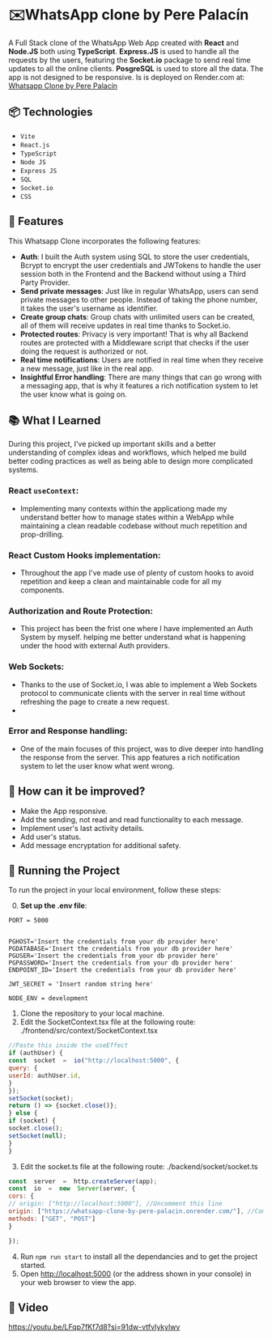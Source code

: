 # ✉️WhatsApp clone by Pere Palacín
A Full Stack clone of the WhatsApp Web App created with **React** and **Node.JS** both using **TypeScript**. **Express.JS** is used to handle all the requests by the users, featuring the **Socket.io** package to send real time updates to all the online clients. **PosgreSQL** is used to store all the data. The app is not designed to be responsive. Is is deployed on Render.com at: [Whatsapp Clone by Pere Palacín](https://whatsapp-clone-by-pere-palacin.onrender.com/)
## 📦 Technologies

- `Vite`
- `React.js`
- `TypeScript`
- `Node JS`
- `Express JS`
- `SQL`
- `Socket.io`
- `CSS` 

## 🚄 Features

This Whatsapp Clone incorporates the following features:
- **Auth**: I built the Auth system using SQL to store the user credentials, Bcrypt to encrypt the user credentials and JWTokens to handle the user session both in the Frontend and the Backend without using a Third Party Provider.
- **Send private messages**: Just like in regular WhatsApp, users can send private messages to other people. Instead of taking the phone number, it takes the user's username as identifier.
- **Create group chats**: Group chats with unlimited users can be created, all of them will receive updates in real time thanks to Socket.io.
- **Protected routes**: Privacy is very important! That is why all Backend routes are protected with a Middleware script that checks if the user doing the request is authorized or not.
- **Real time notifications**: Users are notified in real time when they receive a new message, just like in the real app.
- **Insightful Error handling**: There are many things that can go wrong with a messaging app, that is why it features a rich notification system to let the user know what is going on.

## 📚 What I Learned

During this project, I've picked up important skills and a better understanding of complex ideas and workflows, which helped me build better coding practices as well as being able to design more complicated systems.

###  React `useContext`:

- Implementing many contexts within the applicationg made my understand better how to manage states within a WebApp while maintaining a clean readable codebase without much repetition and prop-drilling.

###  React Custom Hooks implementation:

- Throughout the app I've made use of plenty of custom hooks to avoid repetition and keep a clean and maintainable code for all my components.

###  Authorization and Route Protection:

- This project has been the frist one where I have implemented an Auth System by myself. helping me better understand what is happening under the hood with external Auth providers.

###  Web Sockets:
- Thanks to the use of Socket.io, I was able to implement a Web Sockets protocol to communicate clients with the server in real time without refreshing the page to create a new request.
- 
###  Error and Response handling:
- One of the main focuses of this project, was to dive deeper into handling the response from the server. This app features a rich notification system to let the user know what went wrong.

## 💭 How can it be improved?

- Make the App responsive.
- Add the sending, not read and read functionality to each message.
- Implement user's last activity details.
- Add user's status.
- Add message encryptation for additional safety.

## 🚦 Running the Project

To run the project in your local environment, follow these steps:

0. **Set up the .env file**:
```
PORT = 5000


PGHOST='Insert the credentials from your db provider here'
PGDATABASE='Insert the credentials from your db provider here'
PGUSER='Insert the credentials from your db provider here'
PGPASSWORD='Insert the credentials from your db provider here'
ENDPOINT_ID='Insert the credentials from your db provider here'

JWT_SECRET = 'Insert random string here'

NODE_ENV = development
```
1. Clone the repository to your local machine.
2. Edit the SocketContext.tsx file at the following route: ./frontend/src/context/SocketContext.tsx
```js
//Paste this inside the useEffect
if (authUser) {
const  socket  =  io("http://localhost:5000", {
query: {
userId: authUser.id,
}
});
setSocket(socket);
return () => {socket.close()};
} else {
if (socket) {
socket.close();
setSocket(null);
}
}
```
3. Edit the socket.ts file at the following route: ./backend/socket/socket.ts
```js
const  server  =  http.createServer(app);
const  io  =  new  Server(server, {
cors: {
// origin: ["http://localhost:5000"], //Uncomment this line
origin: ["https://whatsapp-clone-by-pere-palacin.onrender.com/"], //Comment this one
methods: ["GET", "POST"]
}

});
```
4. Run `npm run start` to install all the dependancies and to get the project started.
5. Open [http://localhost:5000](http://localhost:5173) (or the address shown in your console) in your web browser to view the app.

## 🍿 Video

https://youtu.be/LFqp7fKf7d8?si=91dw-vtfvIykylwv
